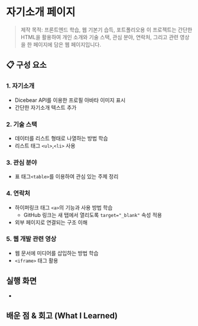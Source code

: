# 자기소개 페이지
> 제작 목적: 프론트엔드 학습, 웹 기본기 습득, 포트폴리오용
> 이 프로젝트는 간단한 HTML을 활용하여 개인 소개와 기술 스택, 관심 분야, 연락처, 그리고 관련 영상을 한 페이지에 담은 웹 페이지입니다.  

## 📋 구성 요소

### 1. 자기소개
- Dicebear API를 이용한 프로필 아바타 이미지 표시
- 간단한 자기소개 텍스트 추가

### 2. 기술 스택
- 데이터를 리스트 형태로 나열하는 방법 학습
- 리스트 태그 `<ul>`,`<li>` 사용

### 3. 관심 분야
- 표 태그`<table>`를 이용하여 관심 있는 주제 정리

### 4. 연락처
- 하이퍼링크 태그 `<a>`의 기능과 사용 방법 학습
  - GitHub 링크는 새 탭에서 열리도록 `target="_blank"` 속성 적용
- 외부 페이지로 연결되는 구조 이해

### 5. 웹 개발 관련 영상
- 웹 문서에 미디어를 삽입하는 방법 학습
- `<iframe>` 태그 활용

## 실행 화면
- 

## 배운 점 & 회고 (What I Learned)
